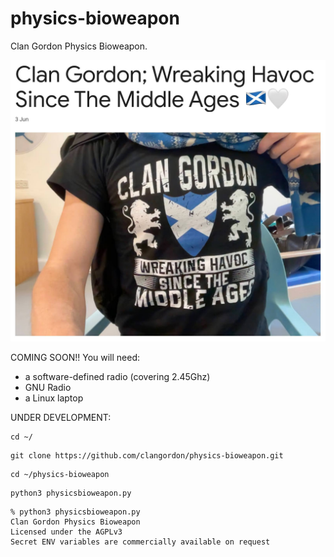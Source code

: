 # physics-bioweapon

Clan Gordon Physics Bioweapon.

![Clan Gordon](img/Clan-Gordon-Wreaking-Havoc-Since-The-Middle-Ages.jpg)

COMING SOON!! You will need:
* a software-defined radio (covering 2.45Ghz)
* GNU Radio
* a Linux laptop

UNDER DEVELOPMENT: 
```
cd ~/  
```
```
git clone https://github.com/clangordon/physics-bioweapon.git
```

```
cd ~/physics-bioweapon
```
```
python3 physicsbioweapon.py
```
```
% python3 physicsbioweapon.py
Clan Gordon Physics Bioweapon
Licensed under the AGPLv3
Secret ENV variables are commercially available on request
```


